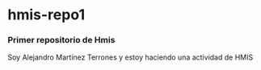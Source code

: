 # hmis-repo1
### Primer repositorio de Hmis
Soy Alejandro Martínez Terrones y estoy haciendo una actividad de HMIS
